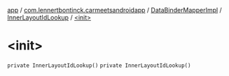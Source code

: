 [app](../../../index.md) / [com.lennertbontinck.carmeetsandroidapp](../../index.md) / [DataBinderMapperImpl](../index.md) / [InnerLayoutIdLookup](index.md) / [&lt;init&gt;](./-init-.md)

# &lt;init&gt;

`private InnerLayoutIdLookup()`
`private InnerLayoutIdLookup()`